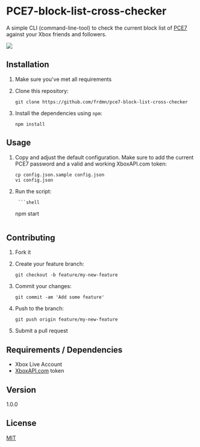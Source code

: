 # PCE7-block-list-cross-checker

A simple CLI (command-line-tool) to check the current block list of [PCE7](http://www.pceo.online) against your Xbox friends and followers.

![](https://up.frd.mn/51nLDKLG64.png)

## Installation

1. Make sure you've met all requirements
2. Clone this repository:

    ```shell
    git clone https://github.com/frdmn/pce7-block-list-cross-checker
    ```

3. Install the dependencies using `npm`:

    ```shell
    npm install
    ```

## Usage

1. Copy and adjust the default configuration. Make sure to add the current PCE7 password and a valid and working XboxAPI.com token:

    ```shell
    cp config.json.sample config.json
    vi config.json
    ```
2. Run the script:

        ```shell
    npm start
    ```

## Contributing

1. Fork it
2. Create your feature branch:

    ```shell
    git checkout -b feature/my-new-feature
    ```

3. Commit your changes:

    ```shell
    git commit -am 'Add some feature'
    ```

4. Push to the branch:

    ```shell
    git push origin feature/my-new-feature
    ```

5. Submit a pull request

## Requirements / Dependencies

* Xbox Live Account
* [XboxAPI.com](https://xboxapi.com/) token

## Version

1.0.0

## License

[MIT](LICENSE)
